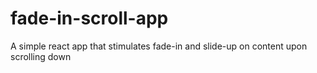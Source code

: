 # fade-in-scroll-app
A simple react app that stimulates fade-in and slide-up on content upon scrolling down
